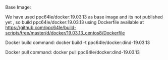 Base Image:

We have used ppc64le/docker:19.03.13 as base image and its not published yet , so build ppc64le/docker:19.03.13 using Dockerfile available at https://github.com/ppc64le/build-scripts/tree/master/d/docker/19.03.13_centos8/Dockerfile

Docker build command:
docker build -t ppc64le/docker:dind-19.03.13

Docker pull command:
docker pull ppc64le/docker:dind-19.03.13

